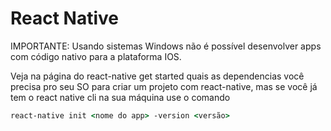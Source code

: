 # React Native

IMPORTANTE: Usando sistemas Windows não é possível desenvolver apps com código nativo para a plataforma IOS.

Veja na página do react-native get started quais as dependencias você precisa pro seu SO para criar um projeto com react-native, mas se você já tem o react native cli na sua máquina use o comando

```cmd
react-native init <nome do app> -version <versão>
```
